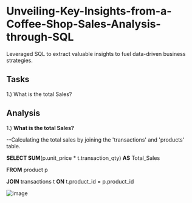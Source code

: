 # Unveiling-Key-Insights-from-a-Coffee-Shop-Sales-Analysis-through-SQL

Leveraged SQL to extract valuable insights to fuel data-driven business strategies.

**Tasks**
--------------------------------------------------------------------------------------------------------------------------

1.) What is the total Sales?



**Analysis**
--------------------------------------------------------------------------------------------------------------------------

1.)	**What is the total Sales?** 

--Calculating the total sales by joining  the 'transactions' and 'products' table.

**SELECT SUM**(p.unit_price * t.transaction_qty) **AS** Total_Sales

**FROM** product p

**JOIN** transactions t **ON** t.product_id = p.product_id

![image](https://github.com/user-attachments/assets/c4e5f6ce-ecef-4f91-a9c6-7c3951dae43e)
